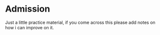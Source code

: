 # Admission
Just a little practice material, if you come across this please add notes on how i can improve on it.

